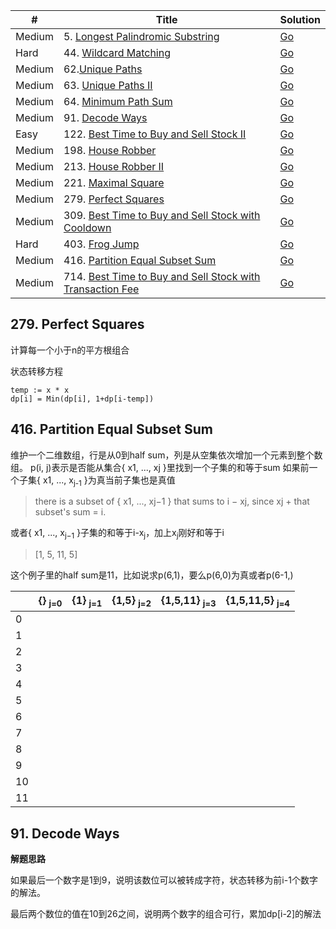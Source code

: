| #        | Title                                                    | Solution                                    |
| -------- | -------------------------------------------------------- | ------------------------------------------- |
| Medium   | 5. [Longest Palindromic Substring](https://leetcode.com/problems/longest-palindromic-substring/)       |   [Go](5.longest-palindromic-substring.go)       |
| Hard     | 44. [Wildcard Matching](https://leetcode.com/problems/wildcard-matching/)                              |   [Go](44.wildcard-matching.go)                  |
| Medium   | 62.[Unique Paths](https://leetcode.com/problems/unique-paths/)                                         |   [Go](unique_paths.go)                     |
| Medium   | 63. [Unique Paths II](https://leetcode.com/problems/unique-paths-ii/)                                  |   [Go](63.unique-paths-ii.go)                |
| Medium   | 64. [Minimum Path Sum](https://leetcode.com/problems/minimum-path-sum/)                                |   [Go](64.minimum-path-sum.go)               |
| Medium   | 91. [Decode Ways](https://leetcode.com/problems/decode-ways/)                                                |   [Go](91.decode-ways.go)                         |
| Easy     | 122. [Best Time to Buy and Sell Stock II](https://leetcode.com/problems/best-time-to-buy-and-sell-stock-ii/) |   [Go](122.best-time-to-buy-and-sell-stock-ii.go) |
| Medium   | 198. [House Robber](https://leetcode.com/problems/house-robber/)                                             |   [Go](198.house-robber.go)                   |
| Medium   | 213. [House Robber II](https://leetcode.com/problems/house-robber-ii/)                                       |   [Go](213.house-robber-ii.go)                |
| Medium   | 221. [Maximal Square](https://leetcode.com/problems/maximal-square/)                                         |   [Go](maximal_square.go)                     |
| Medium   | 279. [Perfect Squares](https://leetcode.com/problems/perfect-squares/)                                       |   [Go](perfect_squares.go)                    |
| Medium   | 309. [Best Time to Buy and Sell Stock with Cooldown](https://leetcode.com/problems/best-time-to-buy-and-sell-stock-with-cooldown/)                   |   [Go](309.best-time-to-buy-and-sell-stock-with-cooldown.go)  |
| Hard     | 403. [Frog Jump](https://leetcode.com/problems/frog-jump/)   |   [Go](frog_jump.go)                          |
| Medium   | 416. [Partition Equal Subset Sum](https://leetcode.com/problems/partition-equal-subset-sum/)                 |   [Go](partition_equal_subset_sum.go)         |
| Medium   | 714. [Best Time to Buy and Sell Stock with Transaction Fee](https://leetcode.com/problems/best-time-to-buy-and-sell-stock-with-transaction-fee/)     |   [Go](714.best-time-to-buy-and-sell-stock-with-transaction-fee.go) |


## 279. Perfect Squares
计算每一个小于n的平方根组合

状态转移方程

    temp := x * x
    dp[i] = Min(dp[i], 1+dp[i-temp])

## 416. Partition Equal Subset Sum
维护一个二维数组，行是从0到half sum，列是从空集依次增加一个元素到整个数组。
p(i, j)表示是否能从集合{ x1, ..., xj }里找到一个子集的和等于sum
如果前一个子集{ x1, ..., x<sub>j-1</sub> }为真当前子集也是真值

> there is a subset of { x1, ..., xj−1 } that sums to i − xj, since xj + that subset's sum = i.

或者{ x1, ..., x<sub>j−1</sub> }子集的和等于i-x<sub>j</sub>，加上x<sub>j</sub>刚好和等于i
> [1, 5, 11, 5]

这个例子里的half sum是11，比如说求p(6,1)，要么p(6,0)为真或者p(6-1,)

|     | {} <sub>j=0</sub>  | {1} <sub>j=1</sub> | {1,5} <sub>j=2</sub> | {1,5,11} <sub>j=3</sub> | {1,5,11,5} <sub>j=4</sub> |
| --- | --- | --- | ----- | -------- | ---------- |
| 0   |     |     |       |          |            |
| 1   |     |     |       |          |            |
| 2   |     |     |       |          |            |
| 3   |     |     |       |          |            |
| 4   |     |     |       |          |            |
| 5   |     |     |       |          |            |
| 6   |     |     |       |          |            |
| 7   |     |     |       |          |            |
| 8   |     |     |       |          |            |
| 9   |     |     |       |          |            |
| 10  |     |     |       |          |            |
| 11  |     |     |       |          |            |

## 91. Decode Ways
**解题思路**

如果最后一个数字是1到9，说明该数位可以被转成字符，状态转移为前i-1个数字的解法。

最后两个数位的值在10到26之间，说明两个数字的组合可行，累加dp[i-2]的解法